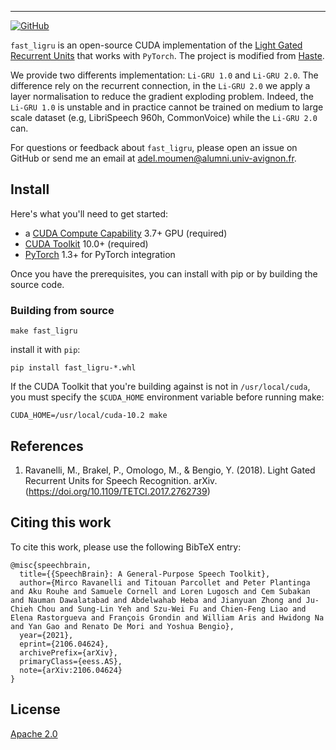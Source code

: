 --------------------------------------------------------------------------------
[![GitHub](https://img.shields.io/github/license/lmnt-com/haste)](LICENSE)

`fast_ligru` is an open-source CUDA implementation of the [Light Gated Recurrent Units](https://arxiv.org/abs/1803.10225) that works with `PyTorch`. 
The project is modified from [Haste](https://github.com/lmnt-com/haste). 

We provide two differents implementation: `Li-GRU 1.0` and `Li-GRU 2.0`. The difference rely on the recurrent connection, in the `Li-GRU 2.0` we apply a layer normalisation to reduce the gradient exploding problem. Indeed, the `Li-GRU 1.0` is unstable and in practice cannot be trained on medium to large scale dataset (e.g, LibriSpeech 960h, CommonVoice) while the `Li-GRU 2.0` can.

For questions or feedback about `fast_ligru`, please open an issue on GitHub or send me an email at [adel.moumen@alumni.univ-avignon.fr](mailto:adel.moumen@alumni.univ-avignon.fr).

## Install
Here's what you'll need to get started:
- a [CUDA Compute Capability](https://developer.nvidia.com/cuda-gpus) 3.7+ GPU (required)
- [CUDA Toolkit](https://developer.nvidia.com/cuda-toolkit) 10.0+ (required)
- [PyTorch](https://pytorch.org) 1.3+ for PyTorch integration

Once you have the prerequisites, you can install with pip or by building the source code.

### Building from source
```
make fast_ligru
```

install it with `pip`:
```
pip install fast_ligru-*.whl
```

If the CUDA Toolkit that you're building against is not in `/usr/local/cuda`, you must specify the
`$CUDA_HOME` environment variable before running make:
```
CUDA_HOME=/usr/local/cuda-10.2 make
```

## References
1. Ravanelli, M., Brakel, P., Omologo, M., & Bengio, Y. (2018). Light Gated Recurrent Units for Speech Recognition. arXiv. (https://doi.org/10.1109/TETCI.2017.2762739)

## Citing this work
To cite this work, please use the following BibTeX entry:
```
@misc{speechbrain,
  title={{SpeechBrain}: A General-Purpose Speech Toolkit},
  author={Mirco Ravanelli and Titouan Parcollet and Peter Plantinga and Aku Rouhe and Samuele Cornell and Loren Lugosch and Cem Subakan and Nauman Dawalatabad and Abdelwahab Heba and Jianyuan Zhong and Ju-Chieh Chou and Sung-Lin Yeh and Szu-Wei Fu and Chien-Feng Liao and Elena Rastorgueva and François Grondin and William Aris and Hwidong Na and Yan Gao and Renato De Mori and Yoshua Bengio},
  year={2021},
  eprint={2106.04624},
  archivePrefix={arXiv},
  primaryClass={eess.AS},
  note={arXiv:2106.04624}
}
```

## License
[Apache 2.0](LICENSE)
